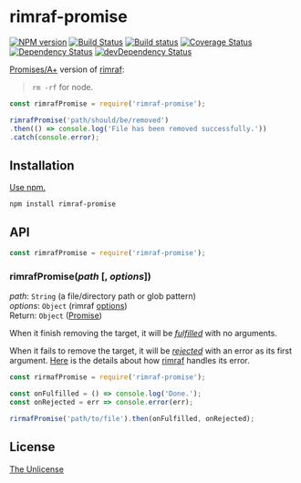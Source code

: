 # rimraf-promise

[![NPM version](https://img.shields.io/npm/v/rimraf-promise.svg)](https://www.npmjs.com/package/rimraf-promise)
[![Build Status](https://travis-ci.org/shinnn/rimraf-promise.svg?branch=master)](https://travis-ci.org/shinnn/rimraf-promise)
[![Build status](https://ci.appveyor.com/api/projects/status/sa0vd3nhfiupeu7h?svg=true)](https://ci.appveyor.com/project/ShinnosukeWatanabe/rimraf-promise)
[![Coverage Status](https://img.shields.io/coveralls/shinnn/rimraf-promise.svg)](https://coveralls.io/r/shinnn/rimraf-promise)
[![Dependency Status](https://img.shields.io/david/shinnn/rimraf-promise.svg?label=deps)](https://david-dm.org/shinnn/rimraf-promise)
[![devDependency Status](https://img.shields.io/david/dev/shinnn/rimraf-promise.svg?label=devDeps)](https://david-dm.org/shinnn/rimraf-promise#info=devDependencies)

[Promises/A+][promise] version of [rimraf][rimraf]:

> `rm -rf` for node.

```javascript
const rimrafPromise = require('rimraf-promise');

rimrafPromise('path/should/be/removed')
.then(() => console.log('File has been removed successfully.'))
.catch(console.error);
```

## Installation

[Use npm.](https://docs.npmjs.com/cli/install)

```
npm install rimraf-promise
```

## API

```javascript
const rimrafPromise = require('rimraf-promise');
```

### rimrafPromise(*path* [, *options*])

*path*: `String` (a file/directory path or glob pattern)  
*options*: `Object` (rimraf [options](https://github.com/isaacs/rimraf/blob/4d3d9b5f2ddbbaf4ee56be5f8bfecdd4e27f7b34/rimraf.js#L22-L38))  
Return: `Object` ([Promise][promise])

When it finish removing the target, it will be [*fulfilled*](https://promisesaplus.com/#point-26) with no arguments.

When it fails to remove the target, it will be [*rejected*](https://promisesaplus.com/#point-30) with an error as its first argument. [Here](https://github.com/isaacs/rimraf#api) is the details about how [rimraf][rimraf] handles its error.

```javascript
const rirmafPromise = require('rimraf-promise');

const onFulfilled = () => console.log('Done.');
const onRejected = err => console.error(err);

rirmafPromise('path/to/file').then(onFulfilled, onRejected);
```

## License

[The Unlicense](./LICENSE)

[rimraf]: https://github.com/isaacs/rimraf
[promise]: https://promisesaplus.com/
